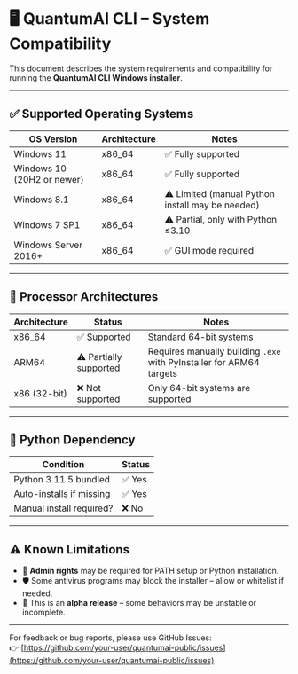 # 🖥️ QuantumAI CLI – System Compatibility

This document describes the system requirements and compatibility for running the **QuantumAI CLI Windows installer**.

---

## ✅ Supported Operating Systems

| OS Version                  | Architecture | Notes                      |
|----------------------------|--------------|----------------------------|
| Windows 11                 | x86_64       | ✅ Fully supported         |
| Windows 10 (20H2 or newer) | x86_64       | ✅ Fully supported         |
| Windows 8.1                | x86_64       | ⚠️ Limited (manual Python install may be needed) |
| Windows 7 SP1              | x86_64       | ⚠️ Partial, only with Python ≤3.10 |
| Windows Server 2016+       | x86_64       | ✅ GUI mode required       |

---

## 🧠 Processor Architectures

| Architecture | Status               | Notes                                                                 |
|--------------|----------------------|-----------------------------------------------------------------------|
| x86_64       | ✅ Supported          | Standard 64-bit systems                                               |
| ARM64        | ⚠️ Partially supported | Requires manually building `.exe` with PyInstaller for ARM64 targets |
| x86 (32-bit) | ❌ Not supported      | Only 64-bit systems are supported                                     |

---

## 🐍 Python Dependency

| Condition                     | Status |
|------------------------------|--------|
| Python 3.11.5 bundled        | ✅ Yes |
| Auto-installs if missing     | ✅ Yes |
| Manual install required?     | ❌ No  |

---

## ⚠️ Known Limitations

- 🔐 **Admin rights** may be required for PATH setup or Python installation.
- 🛡️ Some antivirus programs may block the installer – allow or whitelist if needed.
- 🧪 This is an **alpha release** – some behaviors may be unstable or incomplete.

---

For feedback or bug reports, please use GitHub Issues:  
👉 [https://github.com/your-user/quantumai-public/issues](https://github.com/your-user/quantumai-public/issues)